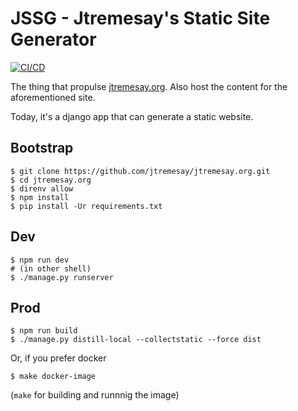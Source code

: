 # JSSG - Jtremesay's Static Site Generator

[![CI/CD](https://github.com/jtremesay/jtremesay.org/actions/workflows/main.yaml/badge.svg)](https://github.com/jtremesay/jtremesay.org/actions/workflows/main.yaml)

The thing that propulse [jtremesay.org](https://jtremesay.org).
Also host the content for the aforementioned site.

Today, it's a django app that can generate a static website.

## Bootstrap

```shell
$ git clone https://github.com/jtremesay/jtremesay.org.git
$ cd jtremesay.org
$ direnv allow
$ npm install
$ pip install -Ur requirements.txt
```

## Dev

```shell
$ npm run dev 
# (in other shell)
$ ./manage.py runserver
```

## Prod

```shell
$ npm run build
$ ./manage.py distill-local --collectstatic --force dist
```

Or, if you prefer docker

```shell
$ make docker-image
```

(`make` for building and runnnig the image)
